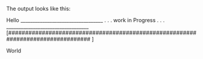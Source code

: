 The output looks like this:

Hello
 __________________________________ . . . work in Progress . . . __________________________________
[#################################################################################                 ]

World
